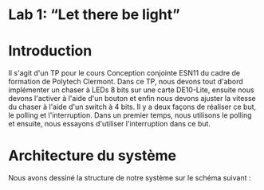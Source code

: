 # Lab 1: “Let there be light”
# Introduction
Il s'agit d'un TP pour le cours Conception conjointe ESN11 du cadre de formation de Polytech Clermont. Dans ce TP, nous devons tout d'abord implémenter un chaser à LEDs 8 bits sur une carte DE10-Lite, ensuite nous devons l'activer à l'aide d'un bouton et enfin nous devons ajuster la vitesse du chaser à l'aide d'un switch à 4 bits.
Il y a deux façons de réaliser ce but, le polling et l'interruption. Dans un premier temps, nous utilisons le polling et ensuite, nous essayons d'utiliser l'interruption dans ce but.

# Architecture du système
Nous avons dessiné la structure de notre système sur le schéma suivant :
